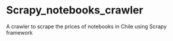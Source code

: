 # Scrapy_notebooks_crawler
A crawler to scrape the prices of notebooks in Chile using Scrapy framework
